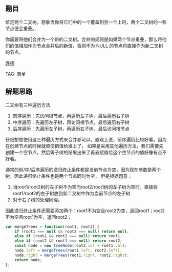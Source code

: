 ## 题目
给定两个二叉树，想象当你将它们中的一个覆盖到另一个上时，两个二叉树的一些节点便会重叠。

你需要将他们合并为一个新的二叉树。合并的规则是如果两个节点重叠，那么将他们的值相加作为节点合并后的新值，否则不为 NULL 的节点将直接作为新二叉树的节点。

[连接](https://leetcode-cn.com/problems/merge-two-binary-trees/)

TAG: 简单

## 解题思路
二叉树有三种遍历方法
1. 前序遍历：先访问根节点，再遍历左子树，最后遍历右子树
2. 中序遍历：先遍历左子树，再访问根节点，最后遍历右子树
3. 后序遍历：先遍历左子树，再遍历右子树，最后访问根节点

仔细想想使用这三种遍历方式来合并都可以，直观上说，前序遍历比较好看，因为在创建节点的时候就顺便把值给填上了，
如果是采用其他遍历方法，我们需要先创建一个空节点，然后等子树的结果出来了再去赋值给这个空节点的值好像有点不好看。

通常的前/中/后序遍历的递归终止条件都是当前节点为空，因为现在参数是两个树，因此递归终止条件也是两个节点同时为空，
但是根据题意：
1. 当root1/root2树的左子树不为空而root2/root1树的左子树为空时，直接将root1/root2的左子树放到新二叉树中作为当前节点的左子树
2. 对于右子树的处理同理。

因此递归终止条件还需要添加两个：root1不为空且root2为空，返回root1；root2不为空且root1为空，返回root2；

```javascript
var mergeTrees = function(root1, root2) {
    if (root1 === null && root2 === null) return null;
    else if (root1 && root2 === null) return root1;
    else if (root2 && root1 === null) return root2;
    const node = new TreeNode(root2.val + root1.val);
    node.left = mergeTrees(root1.left, root2.left);
    node.right = mergeTrees(root1.right, root2.right);
    return node;
};
```